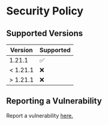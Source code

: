 # Security Policy

## Supported Versions

| Version   | Supported          |
|-----------|--------------------|
| 1.21.1    | :white_check_mark: |
| < 1.21.1  | :x:                |
| \> 1.21.1 | :x:                |

## Reporting a Vulnerability

Report a vulnerability [here.](https://github.com/Gameking1happy-Development/GK1H-Recipes/security/advisories/new)
